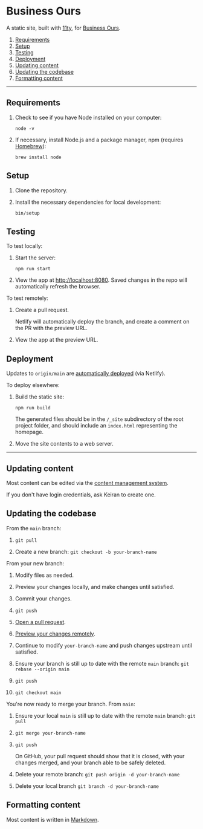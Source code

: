 # Business Ours

A static site, built with [11ty], for [Business Ours].

1. [Requirements](#requirements)
1. [Setup](#setup)
1. [Testing](#testing)
1. [Deployment](#deployment)
1. [Updating content](#updating-content)
1. [Updating the codebase](#updating-the-codebase)
1. [Formatting content](#formatting-content)

[11ty]: https://11ty.dev/
[Business Ours]: https://ours.bz/

---

## Requirements

1. Check to see if you have Node installed on your computer:

    ```shell
    node -v
    ```

1. If necessary, install Node.js and a package manager, npm (requires [Homebrew]):

    ```shell
    brew install node
    ```

[Homebrew]: https://brew.sh/

## Setup

1. Clone the repository.

1. Install the necessary dependencies for local development:

    ```shell
    bin/setup
    ```

## Testing

To test locally:

1. Start the server:

    ```shell
    npm run start
    ```

1. View the app at <http://localhost:8080>. Saved changes in the repo will automatically refresh the browser.

To test remotely:

1. Create a pull request.

    Netlify will automatically deploy the branch, and create a comment on the PR with the preview URL.

1. View the app at the preview URL.

## Deployment

Updates to `origin/main` are [automatically deployed](https://ours.bz) (via Netlify).

To deploy elsewhere:

1. Build the static site:

    ```shell
    npm run build
    ```

    The generated files should be in the `/_site` subdirectory of the root project folder, and should include an `index.html` representing the homepage.

2. Move the site contents to a web server.

---

## Updating content

Most content can be edited via the [content management system](https://ours.bz/admin).

If you don't have login credentials, ask Keiran to create one.

## Updating the codebase

From the `main` branch:

1. `git pull`

1. Create a new branch: `git checkout -b your-branch-name`

From your new branch:

1. Modify files as needed.

1. Preview your changes locally, and make changes until satisfied.

1. Commit your changes.

1. `git push`

1. [Open a pull request].

1. [Preview your changes remotely](#testing).

1. Continue to modify `your-branch-name` and push changes upstream until satisfied.

1. Ensure your branch is still up to date with the remote `main` branch: `git rebase --origin main`

1. `git push`

1. `git checkout main`

You're now ready to merge your branch. From `main`:

1. Ensure your local `main` is still up to date with the remote `main` branch: `git pull`

1. `git merge your-branch-name`

1. `git push`

    On GitHub, your pull request should show that it is closed, with your changes merged, and your branch able to be safely deleted.

1. Delete your remote branch: `git push origin -d your-branch-name`

1. Delete your local branch `git branch -d your-branch-name`

[Open a pull request]: https://docs.github.com/en/pull-requests/collaborating-with-pull-requests/proposing-changes-to-your-work-with-pull-requests/creating-a-pull-request

## Formatting content

Most content is written in [Markdown].

[Markdown]: https://www.markdownguide.org/basic-syntax
